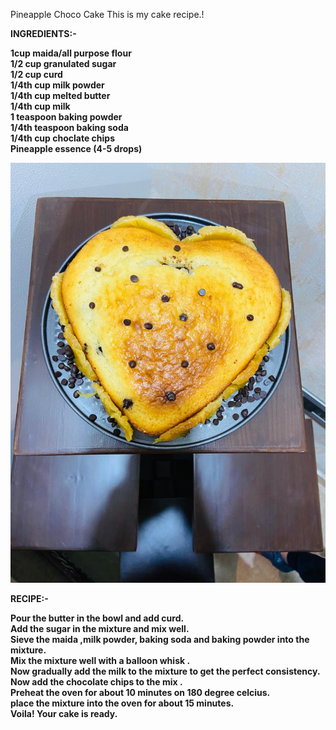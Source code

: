 Pineapple Choco Cake
This is my cake recipe.!<b>

INGREDIENTS:-<b>

1cup maida/all purpose flour<br>
1/2 cup granulated sugar <br>
1/2 cup curd<br>
1/4th cup milk powder<br> 
1/4th cup melted butter<br>
1/4th cup milk<br>
1 teaspoon baking powder <br>
1/4th teaspoon baking soda <br>
1/4th cup choclate chips<br>
Pineapple essence (4-5 drops)<br>

<img src="chocopineapplecake.jpg">

RECIPE:-<b>

Pour the butter in the bowl and add curd.<br>
Add the sugar in the mixture and mix well.<br>
Sieve the maida ,milk powder, baking soda and baking powder into the mixture.<br>
Mix the mixture well with a balloon whisk .<br>
Now gradually add the milk to the mixture to get the perfect consistency.<br>
Now add the chocolate chips to the mix .<br>
Preheat the oven for about 10 minutes on 180 degree celcius.<br> 
place the mixture into the oven for about 15 minutes.<br>
Voila! Your cake is ready. <br>
